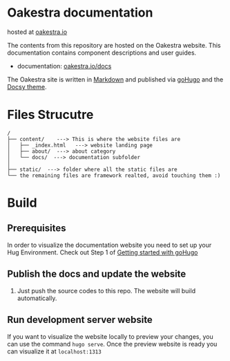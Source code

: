 # Oakestra documentation 
hosted at [oakestra.io](oakestra.io)

The contents from this repository are hosted on the Oakestra website. This documentation contains component descriptions and user guides.

- documentation: [oakestra.io/docs](oakestra.io/docs)

The Oakestra site is written in [Markdown](https://www.markdownguide.org/) and published via [goHugo](https://gohugo.io/) and the [Docsy theme](https://www.docsy.dev/).

# Files Strucutre 

```
/
├── content/    ---> This is where the website files are
│   ├── _index.html   ---> website landing page
│   ├── about/  ---> about category
│   └── docs/  ---> documentation subfolder
│   
├── static/  ---> folder where all the static files are
└── the remaining files are framework realted, avoid touching them :)
```

# Build

## Prerequisites

In order to visualize the documentation website you need to set up your Hug Environment. 
Check out Step 1 of [Getting started with goHugo](https://gohugo.io/getting-started/quick-start/)

## Publish the docs and update the website

1. Just push the source codes to this repo. The website will build automatically.  

## Run development server website

If you want to visualize the website locally to preview your changes, you can use the command `hugo serve`.
Once the preview website is ready you can visualize it at `localhost:1313`
